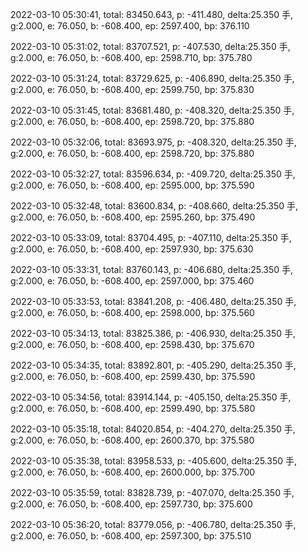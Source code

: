 2022-03-10 05:30:41, total: 83450.643, p: -411.480, delta:25.350 手, g:2.000, e: 76.050, b: -608.400, ep: 2597.400, bp: 376.110

2022-03-10 05:31:02, total: 83707.521, p: -407.530, delta:25.350 手, g:2.000, e: 76.050, b: -608.400, ep: 2598.710, bp: 375.780

2022-03-10 05:31:24, total: 83729.625, p: -406.890, delta:25.350 手, g:2.000, e: 76.050, b: -608.400, ep: 2599.750, bp: 375.830

2022-03-10 05:31:45, total: 83681.480, p: -408.320, delta:25.350 手, g:2.000, e: 76.050, b: -608.400, ep: 2598.720, bp: 375.880

2022-03-10 05:32:06, total: 83693.975, p: -408.320, delta:25.350 手, g:2.000, e: 76.050, b: -608.400, ep: 2598.720, bp: 375.880

2022-03-10 05:32:27, total: 83596.634, p: -409.720, delta:25.350 手, g:2.000, e: 76.050, b: -608.400, ep: 2595.000, bp: 375.590

2022-03-10 05:32:48, total: 83600.834, p: -408.660, delta:25.350 手, g:2.000, e: 76.050, b: -608.400, ep: 2595.260, bp: 375.490

2022-03-10 05:33:09, total: 83704.495, p: -407.110, delta:25.350 手, g:2.000, e: 76.050, b: -608.400, ep: 2597.930, bp: 375.630

2022-03-10 05:33:31, total: 83760.143, p: -406.680, delta:25.350 手, g:2.000, e: 76.050, b: -608.400, ep: 2597.000, bp: 375.460

2022-03-10 05:33:53, total: 83841.208, p: -406.480, delta:25.350 手, g:2.000, e: 76.050, b: -608.400, ep: 2598.000, bp: 375.560

2022-03-10 05:34:13, total: 83825.386, p: -406.930, delta:25.350 手, g:2.000, e: 76.050, b: -608.400, ep: 2598.430, bp: 375.670

2022-03-10 05:34:35, total: 83892.801, p: -405.290, delta:25.350 手, g:2.000, e: 76.050, b: -608.400, ep: 2599.430, bp: 375.590

2022-03-10 05:34:56, total: 83914.144, p: -405.150, delta:25.350 手, g:2.000, e: 76.050, b: -608.400, ep: 2599.490, bp: 375.580

2022-03-10 05:35:18, total: 84020.854, p: -404.270, delta:25.350 手, g:2.000, e: 76.050, b: -608.400, ep: 2600.370, bp: 375.580

2022-03-10 05:35:38, total: 83958.533, p: -405.600, delta:25.350 手, g:2.000, e: 76.050, b: -608.400, ep: 2600.000, bp: 375.700

2022-03-10 05:35:59, total: 83828.739, p: -407.070, delta:25.350 手, g:2.000, e: 76.050, b: -608.400, ep: 2597.730, bp: 375.600

2022-03-10 05:36:20, total: 83779.056, p: -406.780, delta:25.350 手, g:2.000, e: 76.050, b: -608.400, ep: 2597.300, bp: 375.510